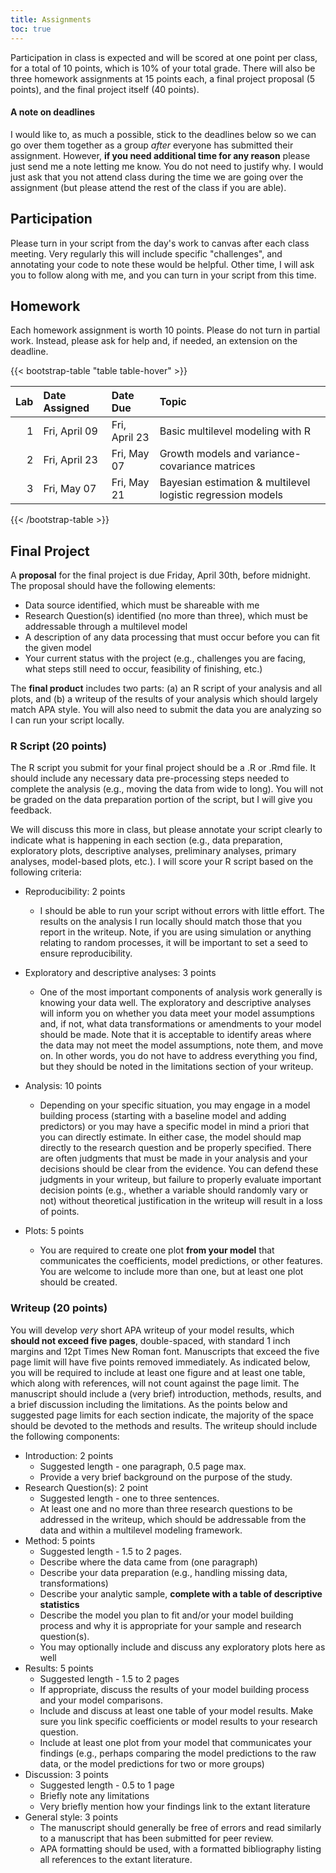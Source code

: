 ```yaml
---
title: Assignments
toc: true
---
```



Participation in class is expected and will be scored at one point per class,
for a total of 10 points, which is 10% of your total grade. There will also
be three homework assignments at 15 points each, a final project proposal 
(5 points), and the final project itself (40 points).

#### A note on deadlines
I would like to, as much a possible, stick to the deadlines below so we can go over them together as a group *after* everyone has submitted their assignment. However, **if you need additional time for any reason** please just send me a note letting me know. You do not need to justify why. I would just ask that you not attend class during the time we are going over the assignment (but please attend the rest of the class if you are able).

## Participation
Please turn in your script from the day's work to canvas after each class 
meeting. Very regularly this will include specific "challenges", and annotating
your code to note these would be helpful. Other time, I will ask you to follow
along with me, and you can turn in your script from this time.

## Homework
Each homework assignment is worth 10 points. Please do not turn in partial work. Instead, please ask for help and, if needed, an extension on the deadline. 

{{< bootstrap-table "table table-hover" >}}

| Lab|Date Assigned |Date Due      |Topic                                                       |
|---:|:-------------|:-------------|:-----------------------------------------------------------|
|   1|Fri, April 09 |Fri, April 23 |Basic multilevel modeling with R                            |
|   2|Fri, April 23 |Fri, May 07   |Growth models and variance-covariance matrices              |
|   3|Fri, May 07   |Fri, May 21   |Bayesian estimation & multilevel logistic regression models |

{{< /bootstrap-table >}}


## Final Project

A **proposal** for the final project is due Friday, April 30th, before midnight.
The proposal should have the following elements:

* Data source identified, which must be shareable with me
* Research Question(s) identified (no more than three), which must be 
  addressable through a multilevel model
* A description of any data processing that must occur before you can fit the 
  given model
* Your current status with the project (e.g., challenges you are facing,
  what steps still need to occur, feasibility of finishing, etc.)
  
The **final product** includes two parts: (a) an R script of your analysis and
all plots, and (b) a writeup of the results of your analysis which should 
largely match APA style. You will also need to submit the data you are 
analyzing so I can run your script locally.

### R Script (20 points)
The R script you submit for your final project should be a .R or .Rmd file. 
It should include any necessary data pre-processing steps needed
to complete the analysis (e.g., moving the data from wide to long). You will 
not be graded on the data preparation portion of the script, but I will give 
you feedback.

We will discuss this more in class, but please annotate your script clearly
to indicate what is happening in each section (e.g., data preparation,
exploratory plots, descriptive analyses, preliminary analyses, primary
analyses, model-based plots, etc.). I will score your R script based on the
following criteria:

* Reproducibility: 2 points
  + I should be able to run your script without errors with little effort. The
    results on the analysis I run locally should match those that you report
    in the writeup. Note, if you are using simulation or anything relating to
    random processes, it will be important to set a seed to ensure 
    reproducibility.

* Exploratory and descriptive analyses: 3 points
  + One of the most important components of analysis work generally is knowing
    your data well. The exploratory and descriptive analyses will inform you
    on whether you data meet your model assumptions and, if not, what 
    data transformations or amendments to your model should be made. Note that
    it is acceptable to identify areas where the data may not meet the model 
    assumptions, note them, and move on. In other words, you do not have to 
    address everything you find, but they should be noted in the limitations
    section of your writeup.

+ Analysis: 10 points
  + Depending on your specific situation, you may engage in a model building
    process (starting with a baseline model and adding predictors) or you may
    have a specific model in mind a priori that you can directly estimate. In
    either case, the model should map directly to the research question and be
    properly specified. There are often judgments that must be made in your 
    analysis and your decisions should be clear from the evidence. You can
    defend these judgments in your writeup, but failure to properly evaluate
    important decision points (e.g., whether a variable should randomly 
    vary or not) without theoretical justification in the writeup will result 
    in a loss of points.
    
+ Plots: 5 points
  + You are required to create one plot **from your model** that communicates
    the coefficients, model predictions, or other features. You are welcome
    to include more than one, but at least one plot should be created.

### Writeup (20 points)
You will develop *very* short APA writeup of your model results, which **should
not exceed five pages**, double-spaced, with standard 1 inch margins and 12pt
Times New Roman font. Manuscripts that exceed the five page limit will have
five points removed immediately. As indicated below, you will be required to 
include at least one figure and at least one table, which along with references,
will not count against the page limit. The manuscript should include a (very brief) 
introduction, methods, results, and a brief discussion including the 
limitations. As the points below and suggested page limits for each section 
indicate, the majority of the space should be devoted to the methods and 
results. The writeup should include the following components:

* Introduction: 2 points
  + Suggested length - one paragraph, 0.5 page max. 
  + Provide a very brief background on the purpose of the study.
* Research Question(s): 2 point
  + Suggested length - one to three sentences.
  + At least one and no more than three research questions to be addressed in
    the writeup, which should be addressable from the data and within a 
    multilevel modeling framework.
* Method: 5 points
  + Suggested length - 1.5 to 2 pages.
  + Describe where the data came from (one paragraph)
  + Describe your data preparation (e.g., handling missing data, transformations)
  + Describe your analytic sample, **complete with a table of descriptive 
    statistics**
  + Describe the model you plan to fit and/or your model building process and 
    why it is appropriate for your sample and research question(s).
  + You may optionally include and discuss any exploratory plots here as well
* Results: 5 points
  + Suggested length - 1.5 to 2 pages
  + If appropriate, discuss the results of your model building process and your
    model comparisons.
  + Include and discuss at least one table of your model results. Make sure you
    link specific coefficients or model results to your research question.
  + Include at least one plot from your model that communicates your findings
    (e.g., perhaps comparing the model predictions to the raw data, or the
    model predictions for two or more groups)
* Discussion: 3 points
  + Suggested length - 0.5 to 1 page
  + Briefly note any limitations
  + Very briefly mention how your findings link to the extant literature
* General style: 3 points
  + The manuscript should generally be free of errors and read similarly to a
    manuscript that has been submitted for peer review.
  + APA formatting should be used, with a formatted bibliography listing all 
    references to the extant literature.
